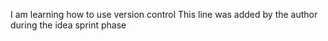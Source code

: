 I am learning how to use version control
This line was added by the author during the idea sprint phase
